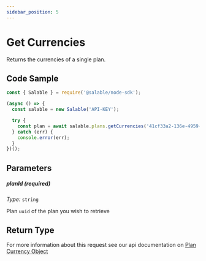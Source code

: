 ```yaml
---
sidebar_position: 5
---
```


# Get Currencies

Returns the currencies of a single plan.

## Code Sample

```typescript
const { Salable } = require('@salable/node-sdk');

(async () => {
  const salable = new Salable('API-KEY');

  try {
    const plan = await salable.plans.getCurrencies('41cf33a2-136e-4959-b5c7-73889ab94eff');
  } catch (err) {
    console.error(err);
  }
})();
```

## Parameters

##### planId (_required_)

_Type:_ `string`

Plan `uuid` of the plan you wish to retrieve

## Return Type

For more information about this request see our api documentation on [Plan Currency Object](https://docs.salable.app/api#tag/Plans/operation/getPlanCurrencies)
